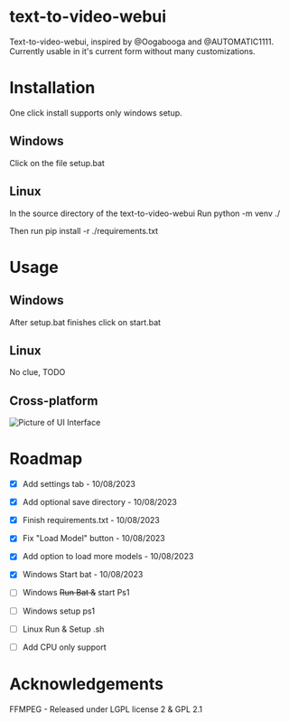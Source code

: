 # text-to-video-webui
Text-to-video-webui, inspired by @Oogabooga and @AUTOMATIC1111. Currently usable in it's current form without many customizations. 

# Installation
One click install supports only windows setup.
## Windows
  Click on the file setup.bat
   

## Linux
  In the source directory of the text-to-video-webui
  Run python -m venv ./

  Then run
  pip install -r ./requirements.txt
 

# Usage

## Windows
  After setup.bat finishes click on start.bat

## Linux
  No clue, TODO

## Cross-platform
![Picture of UI Interface](https://github.com/CharlesDowling/text-to-video-webui/assets/121833213/ff87e372-191d-478a-bc2b-a5378f7a97e4)

# Roadmap
- [X]  Add settings tab - 10/08/2023
- [X]  Add optional save directory - 10/08/2023
- [X]  Finish requirements.txt - 10/08/2023
- [X]  Fix "Load Model" button - 10/08/2023
- [X]  Add option to load more models - 10/08/2023
- [X]  Windows Start bat - 10/08/2023
- [ ]  Windows ~~Run Bat &~~ start Ps1
- [ ]  Windows setup ps1
- [ ]  Linux Run & Setup .sh
- [ ]  Add CPU only support


# Acknowledgements
FFMPEG - Released under LGPL license 2 & GPL 2.1
